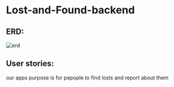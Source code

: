 # Lost-and-Found-backend

## ERD:
![erd](https://i.imgur.com/XIDBSur.png)

## User stories:
our apps purpose is for pepople to find losts and report about them 
